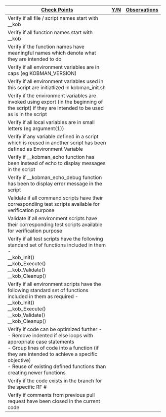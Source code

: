 | <ins> Check Points </ins>                           | <ins> Y/N </ins> | <ins> Observations </ins> |
| --------------------------------------------------- | ---------------- | ------------------------------------------------ |
| Verify if all file / script names start with __kob  |                  |                                     |
| Verify if all function names start with __kob       |                  |                                     |
| Verify if the function names have meaningful names which denote what they are intended to do  |                  |                                     |                           
| Verify if all environment variables are in caps (eg KOBMAN_VERSION)   |                  |                                     |
| Verify if all environment variables used in this script are initiatlized in kobman_init.sh  |                  |                                     |
| Verify if the environment variables are invoked using export (in the beginning of the script) if they are intended to be used as is in the script |                  |                                     |
| Verify if all local variables are in small letters (eg argument(1)) |                  |                                     |
| Verify if any variable defined in a script which is reused in another script has been defined as Environment Variable |                  |                                     |
| Verify if __kobman_echo function has been instead of echo to display messages in the script |                  |                                     |
| Verify if __kobman_echo_debug function has been to display error message in the script |                  |                                     |
| Validate if all command scripts have their correspondiing test scripts available for verification purpose |                  |                                     |
| Validate if all environment scripts have their corresponding test scripts available for verification purpose |                  |                                     |
| Verify if all test scripts have the following standard set of functions included in them - <br> __kob_Init() <br> __kob_Execute() <br> __kob_Validate() <br> __kob_Cleanup() |                  |                                     |
| Verify if all environment scripts have the following standard set of functions included in them as required - <br> __kob_Init() <br> __kob_Execute() <br> __kob_Validate() <br> __kob_Cleanup() |                  |                                     |
| Verify if code can be optimized further - <br> - Remove indented if else loops with appropriate case statements <br> - Group lines of code into a function (if they are intended to achieve a specific objective) <br> - Reuse of existing defined functions than creating newer functions |                  |                                     |
| Verify if the code exists in the branch for the specific RF # |                  |                                     |
| Verify if comments from previous pull request have been closed in the current code |                  |                                     |
